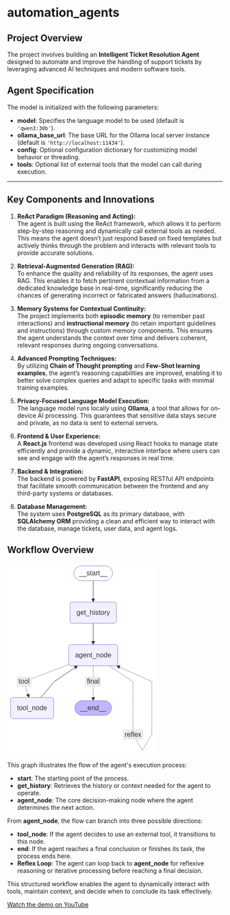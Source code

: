 # automation_agents


## Project Overview

The project involves building an **Intelligent Ticket Resolution Agent** designed to automate and improve the handling of support tickets by leveraging advanced AI techniques and modern software tools.


## Agent Specification

The model is initialized with the following parameters:

- **model**: Specifies the language model to be used (default is `'qwen3:30b'`).
- **ollama_base_url**: The base URL for the Ollama local server instance (default is `'http://localhost:11434'`).
- **config**: Optional configuration dictionary for customizing model behavior or threading.
- **tools**: Optional list of external tools that the model can call during execution.


---

## Key Components and Innovations

1. **ReAct Paradigm (Reasoning and Acting):**  
   The agent is built using the ReAct framework, which allows it to perform step-by-step reasoning and dynamically call external tools as needed. This means the agent doesn’t just respond based on fixed templates but actively thinks through the problem and interacts with relevant tools to provide accurate solutions.

2. **Retrieval-Augmented Generation (RAG):**  
   To enhance the quality and reliability of its responses, the agent uses RAG. This enables it to fetch pertinent contextual information from a dedicated knowledge base in real-time, significantly reducing the chances of generating incorrect or fabricated answers (hallucinations).

3. **Memory Systems for Contextual Continuity:**  
   The project implements both **episodic memory** (to remember past interactions) and **instructional memory** (to retain important guidelines and instructions) through custom memory components. This ensures the agent understands the context over time and delivers coherent, relevant responses during ongoing conversations.

4. **Advanced Prompting Techniques:**  
   By utilizing **Chain of Thought prompting** and **Few-Shot learning examples**, the agent’s reasoning capabilities are improved, enabling it to better solve complex queries and adapt to specific tasks with minimal training examples.

5. **Privacy-Focused Language Model Execution:**  
   The language model runs locally using **Ollama**, a tool that allows for on-device AI processing. This guarantees that sensitive data stays secure and private, as no data is sent to external servers.

6. **Frontend & User Experience:**  
   A **React.js** frontend was developed using React hooks to manage state efficiently and provide a dynamic, interactive interface where users can see and engage with the agent’s responses in real time.

7. **Backend & Integration:**  
   The backend is powered by **FastAPI**, exposing RESTful API endpoints that facilitate smooth communication between the frontend and any third-party systems or databases.

8. **Database Management:**  
   The system uses **PostgreSQL** as its primary database, with **SQLAlchemy ORM** providing a clean and efficient way to interact with the database, manage tickets, user data, and agent logs.


## Workflow Overview

![Diagram](back/assets/agent_graph.png)

This graph illustrates the flow of the agent's execution process:

- **__start__**: The starting point of the process.
- **get_history**: Retrieves the history or context needed for the agent to operate.
- **agent_node**: The core decision-making node where the agent determines the next action.

From **agent_node**, the flow can branch into three possible directions:

- **tool_node**: If the agent decides to use an external tool, it transitions to this node.
- **__end__**: If the agent reaches a final conclusion or finishes its task, the process ends here.
- **Reflex Loop**: The agent can loop back to **agent_node** for reflexive reasoning or iterative processing before reaching a final decision.

This structured workflow enables the agent to dynamically interact with tools, maintain context, and decide when to conclude its task effectively.

[Watch the demo on YouTube](https://www.youtube.com/watch?v=WTT2oSbEaro)

